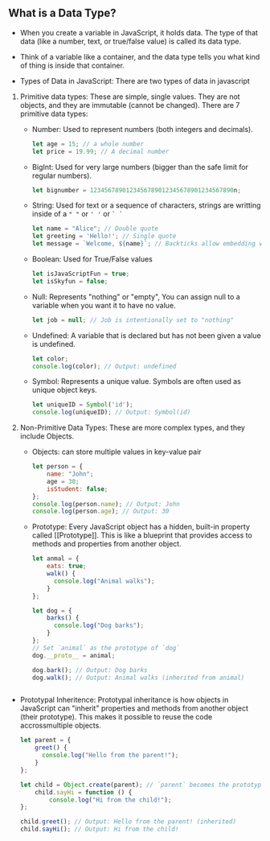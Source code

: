 ## What is a Data Type?
* When you create a variable in JavaScript, it holds data. The type of that data (like a number, text, or true/false value) is called its 
  data type.
* Think of a variable like a container, and the data type tells you what kind of thing is inside that container.

* Types of Data in JavaScript: There are two types of data in javascript
1. Primitive data types: These are simple, single values. They are not objects, and they are immutable (cannot be changed).
   There are 7 primitive data types:
   - Number: Used to represent numbers (both integers and decimals).
     ```javascript
     let age = 15; // a whole number
     let price = 19.99; // A decimal number
     ```
   - BigInt: Used for very large numbers (bigger than the safe limit for regular numbers).
     ```javascript
     let bignumber = 1234567890123456789012345678901234567890n;
     ```
   - String: Used for text or a sequence of characters, strings are writting inside of a ```" "``` or ```' '``` or ``` ` ` ```
     ```javascript
     let name = "Alice"; // Double quote
     let greeting = 'Hello!'; // Single quote
     let message = `Welcome, ${name}`; // Backticks allow embedding variables
     ```

   - Boolean: Used for True/False values
     ```javascript
     let isJavaScriptFun = true;
     let isSkyfun = false;
     ```
   - Null: Represents "nothing" or "empty", You can assign null to a variable when you want it to have no value.
     ```javascript
     let job = null; // Job is intentionally set to "nothing"
     ```
   - Undefined: A variable that is declared but has not been given a value is undefined.
     ```javascript
     let color;
     console.log(color); // Output: undefined
     ```
   - Symbol: Represents a unique value. Symbols are often used as unique object keys.
     ```javascript
     let uniqueID = Symbol('id');
     console.log(uniqueID); // Output: Symbol(id)
     ```

2. Non-Primitive Data Types: These are more complex types, and they include Objects.
   - Objects: can store multiple values in key-value pair
     ```javascript
     let person = {
         name: "John";
         age = 30;
         isStudent: false;
     };
     console.log(person.name); // Output: John
     console.log(person.age); // Output: 30
     ```
   - Prototype: Every JavaScript object has a hidden, built-in property called [[Prototype]].
     This is like a blueprint that provides access to methods and properties from another object.
     ```javascript
     let anmal = {
         eats: true;
         walk() {
           console.log("Animal walks");
         }
     };

     let dog = {
         barks() {
           console.log("Dog barks");
         }
     };
     // Set `animal` as the prototype of `dog`
     dog.__proto__ = animal;

     dog.bark(); // Output: Dog barks
     dog.walk(); // Output: Animal walks (inherited from animal)
   ```
- Prototypal Inheritence: Prototypal inheritance is how objects in JavaScript can "inherit"
  properties and methods from another object (their prototype). This makes it possible to reuse the code accrossmultiple objects.
  ```javascript
  let parent = {
      greet() {
        console.log("Hello from the parent!");
      }
  };

  let child = Object.create(parent); // `parent` becomes the prototype of `child`
      child.sayHi = function () {
          console.log("Hi from the child!");
  };

  child.greet(); // Output: Hello from the parent! (inherited)
  child.sayHi(); // Output: Hi from the child!
  ```

     

